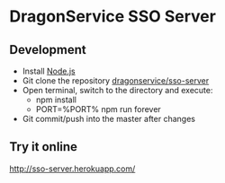 # DragonService SSO Server

## Development
- Install [Node.js](http://nodejs.org/)
- Git clone the repository [dragonservice/sso-server](https://github.com/dragonservice/sso-server.git)
- Open terminal, switch to the directory and execute:
  - npm install
  - PORT=%PORT% npm run forever
- Git commit/push into the master after changes

## Try it online
http://sso-server.herokuapp.com/
